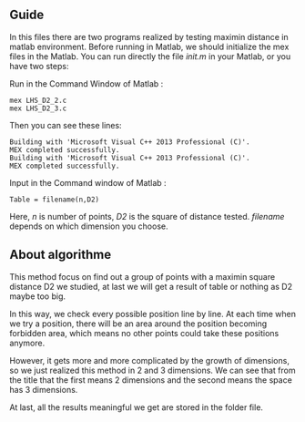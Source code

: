 ## Guide
In this files there are two programs realized by testing maximin distance in matlab environment. Before running in Matlab, we should initialize the mex files in the Matlab.  You can run directly the file _init.m_ in your Matlab, or you have two steps:

  Run in the Command Window of Matlab :

    mex LHS_D2_2.c
    mex LHS_D2_3.c

  Then you can see these lines:

    Building with 'Microsoft Visual C++ 2013 Professional (C)'.
    MEX completed successfully.
    Building with 'Microsoft Visual C++ 2013 Professional (C)'.
    MEX completed successfully.

  Input in the Command window of Matlab : 

    Table = filename(n,D2)

Here, _n_ is number of points, _D2_ is the square of distance tested. _filename_ depends on which dimension you choose.

## About algorithme
This method focus on find out a group of points with a maximin square distance D2 we studied, at last we will get a result of table or nothing as D2 maybe too big.

In this way, we check every possible position line by line. At each time when we try a position, there will be an area around the position becoming forbidden area, which means no other points could take these positions anymore.

However, it gets more and more complicated by the growth of dimensions, so we just realized this method in 2 and 3 dimensions. We can see that from the title that the first means 2 dimensions and the second means the space has 3 dimensions.

At last, all the results meaningful we get are stored in the folder file.
